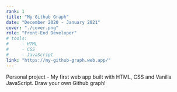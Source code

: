 ```yaml
---
rank: 1
title: "My Github Graph"
date: "December 2020 - January 2021"
cover: "./cover.png"
role: "Front-End Developer"
# tools:
#     - HTML
#     - CSS
#     - JavaScript
link: "https://my-github-graph.web.app/"
---
```


Personal project - My first web app built with HTML, CSS and Vanilla JavaScript. Draw your own Github graph!